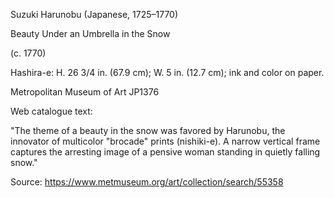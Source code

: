 Suzuki Harunobu (Japanese, 1725–1770)

Beauty Under an Umbrella in the Snow

(c. 1770)

Hashira-e: H. 26 3/4 in. (67.9 cm); W. 5 in. (12.7 cm); ink and color on paper.

Metropolitan Museum of Art JP1376

Web catalogue text:

"The theme of a beauty in the snow was favored by Harunobu, the innovator of multicolor "brocade" prints (nishiki-e). A narrow vertical frame captures the arresting image of a pensive woman standing in quietly falling snow."

Source: https://www.metmuseum.org/art/collection/search/55358
